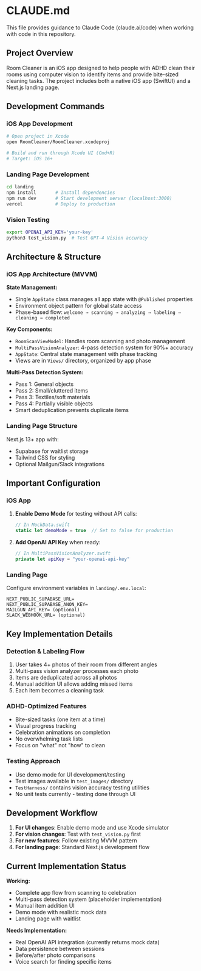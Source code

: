 # CLAUDE.md

This file provides guidance to Claude Code (claude.ai/code) when working with code in this repository.

## Project Overview

Room Cleaner is an iOS app designed to help people with ADHD clean their rooms using computer vision to identify items and provide bite-sized cleaning tasks. The project includes both a native iOS app (SwiftUI) and a Next.js landing page.

## Development Commands

### iOS App Development
```bash
# Open project in Xcode
open RoomCleaner/RoomCleaner.xcodeproj

# Build and run through Xcode UI (Cmd+R)
# Target: iOS 16+
```

### Landing Page Development
```bash
cd landing
npm install       # Install dependencies
npm run dev       # Start development server (localhost:3000)
vercel            # Deploy to production
```

### Vision Testing
```bash
export OPENAI_API_KEY='your-key'
python3 test_vision.py  # Test GPT-4 Vision accuracy
```

## Architecture & Structure

### iOS App Architecture (MVVM)

**State Management:**
- Single `AppState` class manages all app state with `@Published` properties
- Environment object pattern for global state access
- Phase-based flow: `welcome → scanning → analyzing → labeling → cleaning → completed`

**Key Components:**
- `RoomScanViewModel`: Handles room scanning and photo management
- `MultiPassVisionAnalyzer`: 4-pass detection system for 90%+ accuracy
- `AppState`: Central state management with phase tracking
- Views are in `Views/` directory, organized by app phase

**Multi-Pass Detection System:**
- Pass 1: General objects
- Pass 2: Small/cluttered items
- Pass 3: Textiles/soft materials
- Pass 4: Partially visible objects
- Smart deduplication prevents duplicate items

### Landing Page Structure

Next.js 13+ app with:
- Supabase for waitlist storage
- Tailwind CSS for styling
- Optional Mailgun/Slack integrations

## Important Configuration

### iOS App
1. **Enable Demo Mode** for testing without API calls:
   ```swift
   // In MockData.swift
   static let demoMode = true  // Set to false for production
   ```

2. **Add OpenAI API Key** when ready:
   ```swift
   // In MultiPassVisionAnalyzer.swift
   private let apiKey = "your-openai-api-key"
   ```

### Landing Page
Configure environment variables in `landing/.env.local`:
```
NEXT_PUBLIC_SUPABASE_URL=
NEXT_PUBLIC_SUPABASE_ANON_KEY=
MAILGUN_API_KEY= (optional)
SLACK_WEBHOOK_URL= (optional)
```

## Key Implementation Details

### Detection & Labeling Flow
1. User takes 4+ photos of their room from different angles
2. Multi-pass vision analyzer processes each photo
3. Items are deduplicated across all photos
4. Manual addition UI allows adding missed items
5. Each item becomes a cleaning task

### ADHD-Optimized Features
- Bite-sized tasks (one item at a time)
- Visual progress tracking
- Celebration animations on completion
- No overwhelming task lists
- Focus on "what" not "how" to clean

### Testing Approach
- Use demo mode for UI development/testing
- Test images available in `test_images/` directory
- `TestHarness/` contains vision accuracy testing utilities
- No unit tests currently - testing done through UI

## Development Workflow

1. **For UI changes**: Enable demo mode and use Xcode simulator
2. **For vision changes**: Test with `test_vision.py` first
3. **For new features**: Follow existing MVVM pattern
4. **For landing page**: Standard Next.js development flow

## Current Implementation Status

**Working:**
- Complete app flow from scanning to celebration
- Multi-pass detection system (placeholder implementation)
- Manual item addition UI
- Demo mode with realistic mock data
- Landing page with waitlist

**Needs Implementation:**
- Real OpenAI API integration (currently returns mock data)
- Data persistence between sessions
- Before/after photo comparisons
- Voice search for finding specific items